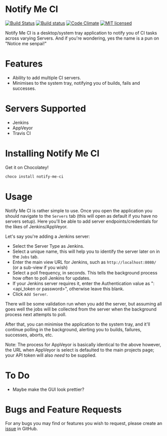 Notify Me CI
============

[![Build Status](https://travis-ci.org/Badgerati/NotifyMeCI.svg?branch=master)](https://travis-ci.org/Badgerati/NotifyMeCI)
[![Build status](https://ci.appveyor.com/api/projects/status/xhjm5ra3ai0yf0ft?svg=true)](https://ci.appveyor.com/project/Badgerati/notifymeci)
[![Code Climate](https://codeclimate.com/github/Badgerati/NotifyMeCI/badges/gpa.svg)](https://codeclimate.com/github/Badgerati/NotifyMeCI)
[![MIT licensed](https://img.shields.io/badge/license-MIT-blue.svg)](https://raw.githubusercontent.com/Badgerati/NotifyMeCI/master/LICENSE.txt)

Notify Me CI is a desktop/system tray application to notify you of CI tasks across varying Servers. And if you're wondering, yes the name is a pun on "Notice me senpai!"

Features
========

* Ability to add multiple CI servers.
* Minimises to the system tray, notifying you of builds, fails and successes.

Servers Supported
=================

* Jenkins
* AppVeyor
* Travis CI

Installing Notify Me CI
=======================

Get it on Chocolatey!

```bash
choco install notify-me-ci
```

Usage
=====

Notify Me CI is rather simple to use. Once you open the application you should navigate to the `Servers` tab (this will open as default if you have no servers setup). Here you'll be able to add server endpoints/credentials for the likes of Jenkins/AppVeyor.

Let's say you're adding a Jenkins server:

* Select the Server Type as Jenkins.
* Select a unique name, this will help you to identify the server later on in the `Jobs` tab.
* Enter the main view URL for Jenkins, such as `http://localhost:8080/` (or a sub-view if you wish)
* Select a poll frequency, in seconds. This tells the background process how often to poll Jenkins for updates.
* If your Jenkins server requires it, enter the Authentication value as "<username>:<api_token or password>", otherwise leave this blank.
* Click `Add Server`.

There will be some validation run when you add the server, but assuming all goes well the jobs will be collected from the server when the background process next attempts to poll.

After that, you can minimise the application to the system tray, and it'll continue polling in the background, alerting you to builds, failures, successes, aborts, etc.

Note: The process for AppVeyor is basically identical to the above however, the URL when AppVeyor is select is defaulted to the main projects page; your API token will also *need* to be supplied.

To Do
=====

* Maybe make the GUI look prettier?

Bugs and Feature Requests
=========================

For any bugs you may find or features you wish to request, please create an [issue](https://github.com/Badgerati/NotifyMeCI/issues "Issues") in GitHub.

